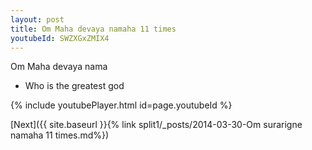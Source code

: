 ```yaml
---
layout: post
title: Om Maha devaya namaha 11 times
youtubeId: SWZXGxZMIX4
---
```

 
 
Om Maha devaya nama 
 
 -  Who is the greatest god 
 
  
 
  
 
 
 
 
 
 


{% include youtubePlayer.html id=page.youtubeId %}
 
[Next]({{ site.baseurl }}{% link  split1/_posts/2014-03-30-Om surarigne namaha 11 times.md%})
 
